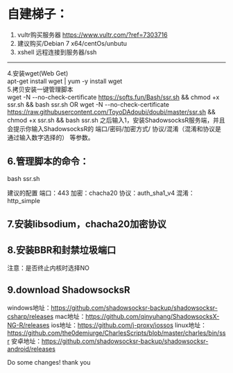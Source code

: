 # 自建梯子：


1. vultr购买服务器 https://www.vultr.com/?ref=7303716  
2. 建议购买/Debian 7 x64/centOs/unbutu  
3. xshell 远程连接到服务器/ssh  
***
4.安装wget(Web Get)  
apt-get install wget | yum -y install wget  
5.拷贝安装一键管理脚本  
wget -N --no-check-certificate https://softs.fun/Bash/ssr.sh && chmod +x ssr.sh && bash ssr.sh
OR
wget -N --no-check-certificate https://raw.githubusercontent.com/ToyoDAdoubi/doubi/master/ssr.sh && chmod +x ssr.sh && bash ssr.sh
之后输入1，安装ShadowsocksR服务端，并且会提示你输入ShadowsocksR的 端口/密码/加密方式/ 协议/混淆（混淆和协议是通过输入数字选择的） 等参数。
## 6.管理脚本的命令：
bash ssr.sh

建议的配置
端口：443
加密：chacha20
协议：auth_sha1_v4
混淆：http_simple
## 7.安装libsodium，chacha20加密协议
## 8.安装BBR和封禁垃圾端口
注意：是否终止内核时选择NO
## 9.download ShadowsocksR 
windows地址：https://github.com/shadowsocksr-backup/shadowsocksr-csharp/releases
mac地址：https://github.com/qinyuhang/ShadowsocksX-NG-R/releases
ios地址：https://github.com/j-proxy/iossos
linux地址：https://github.com/the0demiurge/CharlesScripts/blob/master/charles/bin/ssr
安卓地址：https://github.com/shadowsocksr-backup/shadowsocksr-android/releases

Do some changes! thank you
